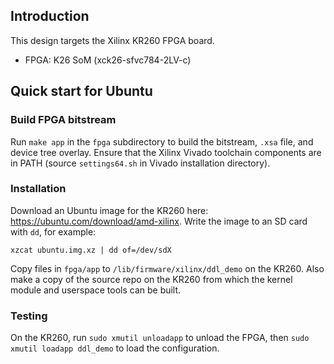 ## Introduction

This design targets the Xilinx KR260 FPGA board.
* FPGA: K26 SoM (xck26-sfvc784-2LV-c)

## Quick start for Ubuntu

### Build FPGA bitstream

Run `make app` in the `fpga` subdirectory to build the bitstream, `.xsa` file, and device tree overlay.  Ensure that the Xilinx Vivado toolchain components are in PATH (source `settings64.sh` in Vivado installation directory).

### Installation

Download an Ubuntu image for the KR260 here: https://ubuntu.com/download/amd-xilinx.  Write the image to an SD card with `dd`, for example:

	xzcat ubuntu.img.xz | dd of=/dev/sdX

Copy files in `fpga/app` to `/lib/firmware/xilinx/ddl_demo` on the KR260.  Also make a copy of the source repo on the KR260 from which the kernel module and userspace tools can be built.

### Testing

On the KR260, run `sudo xmutil unloadapp` to unload the FPGA, then `sudo xmutil loadapp ddl_demo` to load the configuration.
